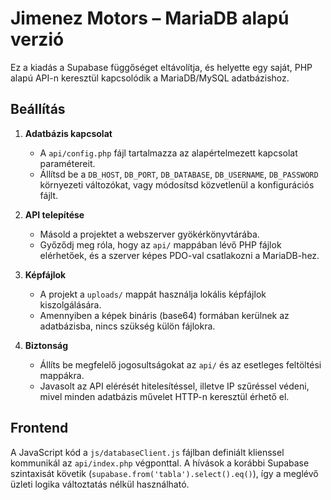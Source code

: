 # Jimenez Motors – MariaDB alapú verzió

Ez a kiadás a Supabase függőséget eltávolítja, és helyette egy saját, PHP alapú API-n keresztül kapcsolódik a MariaDB/MySQL adatbázishoz.

## Beállítás

1. **Adatbázis kapcsolat**
   - A `api/config.php` fájl tartalmazza az alapértelmezett kapcsolat paramétereit.
   - Állítsd be a `DB_HOST`, `DB_PORT`, `DB_DATABASE`, `DB_USERNAME`, `DB_PASSWORD` környezeti változókat, vagy módosítsd közvetlenül a konfigurációs fájlt.

2. **API telepítése**
   - Másold a projektet a webszerver gyökérkönyvtárába.
   - Győződj meg róla, hogy az `api/` mappában lévő PHP fájlok elérhetőek, és a szerver képes PDO-val csatlakozni a MariaDB-hez.

3. **Képfájlok**
   - A projekt a `uploads/` mappát használja lokális képfájlok kiszolgálására.
   - Amennyiben a képek bináris (base64) formában kerülnek az adatbázisba, nincs szükség külön fájlokra.

4. **Biztonság**
   - Állíts be megfelelő jogosultságokat az `api/` és az esetleges feltöltési mappákra.
   - Javasolt az API elérését hitelesítéssel, illetve IP szűréssel védeni, mivel minden adatbázis művelet HTTP-n keresztül érhető el.

## Frontend

A JavaScript kód a `js/databaseClient.js` fájlban definiált klienssel kommunikál az `api/index.php` végponttal. A hívások a korábbi Supabase szintaxisát követik (`supabase.from('tabla').select().eq()`), így a meglévő üzleti logika változtatás nélkül használható.